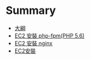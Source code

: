 # Summary

* [大綱](README.md)
* [EC2 安裝 php-fpm(PHP 5.6)](chapter1.md)
* [EC2 安裝 nginx](chapter2.md)
* [EC2安裝](composer.md)

